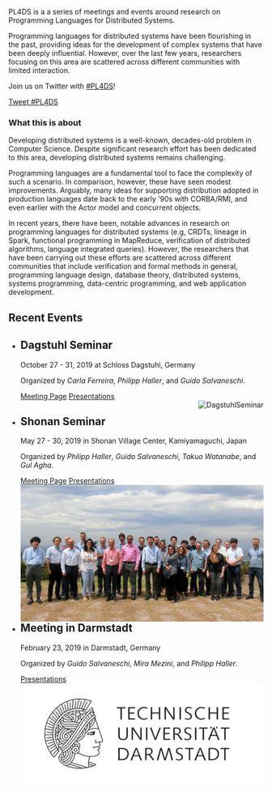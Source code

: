 <p class="teaser">PL4DS is a a series of meetings and events around research on Programming Languages for Distributed Systems.</p>

<p class="subteaser">Programming languages for distributed systems have been flourishing in the past, providing ideas for the development of complex systems that have been deeply influential. However, over the last few years, researchers focusing on this area are scattered across different communities with limited interaction.</p>

<p>Join us on Twitter with <a href="https://twitter.com/search?q=%23PL4DS">#PL4DS</a>!</p>
<a href="https://twitter.com/intent/tweet?button_hashtag=PL4DS&ref_src=twsrc%5Etfw" class="twitter-hashtag-button" style="display:block;" data-size="large" data-show-count="false">Tweet #PL4DS</a><script async src="https://platform.twitter.com/widgets.js" charset="utf-8"></script>


### What this is about

Developing distributed systems is a well-known, decades-old problem in Computer Science. Despite significant research effort has been dedicated to this area, developing distributed systems remains challenging. 

Programming languages are a fundamental tool to face the complexity of such a scenario. In comparison, however, these have seen modest improvements. Arguably, many ideas for supporting distribution adopted in production languages date back to the early ’90s with CORBA/RMI, and even earlier with the Actor model and concurrent objects. 

In recent years, there have been, notable advances in research on programming languages for distributed systems (e.g, CRDTs, lineage in Spark, functional programming in MapReduce, verification of distributed algorithms, language integrated queries). However, the researchers that have been carrying out these efforts are scattered across different communities that include verification and formal methods in general, programming language design, database theory, distributed systems, systems programming, data-centric programming, and web application development.

<h2 class="underline mb">Recent Events</h2>

<ul>
  <li class="event">
    <div class="event-content">
      <h2>Dagstuhl Seminar</h2>
      <span class="date">October 27 - 31, 2019 at Schloss Dagstuhl, Germany</span>
      <p>Organized by <i>Carla Ferreira</i>, <i>Philipp Haller</i>, and <i>Guido Salvaneschi</i>.</p>
      <a href="https://www.dagstuhl.de/en/program/calendar/semhp/?semnr=19442">Meeting Page</a>
      <a href="https://github.com/pl4ds/Dagstuhl-2019/blob/master/pages/Dagstuhl.md">Presentations</a>
    </div>
    <div class="event-image">
      <img src="./assets/images/DagstuhlSeminar.jpg" alt="DagstuhlSeminar" align="right"/>
    </div>
  </li>
  <li class="event">
    <div class="event-content">
      <h2>Shonan Seminar</h2>
      <span class="date">May 27 - 30, 2019 in Shonan Village Center, Kamiyamaguchi, Japan</span>
      <p>Organized by <i>Philipp Haller</i>, <i>Guido Salvaneschi</i>, <i>Takuo Watanabe</i>, and <i>Gul Agha</i>.</p>
      <a href="https://shonan.nii.ac.jp/seminars/149/">Meeting Page</a>
      <a href="https://github.com/pl4ds/Shonan-2019/blob/master/Pages/shonan.md">Presentations</a>
    </div>
    <div class="event-image">
      <img src="./assets/images/group_photo.jpg" alt="group_photo" align="right"/>
    </div>
  </li>
  <li class="event">
    <div class="event-content">
      <h2>Meeting in Darmstadt</h2>
      <span class="date">February 23, 2019 in Darmstadt, Germany</span>
      <p>Organized by <i>Guido Salvaneschi</i>, <i>Mira Mezini</i>, and <i>Philipp Haller</i>.</p>
      <a href="https://github.com/pl4ds/Darmstadt-2018/blob/master/pages/darmstadt.md">Presentations</a>
    </div>
    <div class="event-image">
      <img src="./assets/images/TU_Darmstadt_Logo.png" alt="TU_Darmstadt_Logo" align="right"/>
    </div>
  </li>
</ul>
